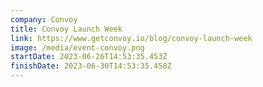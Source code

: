 ```yaml
---
company: Convoy
title: Convoy Launch Week
link: https://www.getconvoy.io/blog/convoy-launch-week
image: /media/event-convoy.png
startDate: 2023-06-26T14:53:35.453Z
finishDate: 2023-06-30T14:53:35.458Z
---
```

